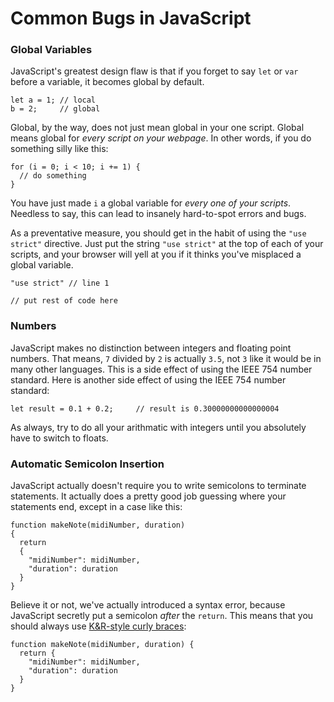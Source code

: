 # Common Bugs in JavaScript

### Global Variables

JavaScript's greatest design flaw is that if you forget to say `let` or `var`
before a variable, it becomes global by default.

    let a = 1; // local
    b = 2;     // global

Global, by the way, does not just mean global in your one script.  Global means
global for *every script on your webpage*.  In other words, if you do something
silly like this:

    for (i = 0; i < 10; i += 1) {
      // do something
    }

You have just made `i` a global variable for *every one of your scripts*.
Needless to say, this can lead to insanely hard-to-spot errors and bugs.

As a preventative measure, you should get in the habit of using the `"use
strict"` directive.  Just put the string `"use strict"` at the top of each of
your scripts, and your browser will yell at you if it thinks you've misplaced a
global variable.

    "use strict" // line 1

    // put rest of code here


### Numbers

JavaScript makes no distinction between integers and floating point numbers.
That means, `7` divided by `2` is actually `3.5`, not `3` like it would be in
many other languages.  This is a side effect of using the IEEE 754 number
standard.  Here is another side effect of using the IEEE 754 number standard:

    let result = 0.1 + 0.2;     // result is 0.30000000000000004

As always, try to do all your arithmatic with integers until you absolutely
have to switch to floats.


### Automatic Semicolon Insertion

JavaScript actually doesn't require you to write semicolons to terminate
statements.  It actually does a pretty good job guessing where your statements
end, except in a case like this:

    function makeNote(midiNumber, duration)
    {
      return
      {
        "midiNumber": midiNumber,
        "duration": duration
      }
    }

Believe it or not, we've actually introduced a syntax error, because JavaScript
secretly put a semicolon *after* the `return`.  This means that you should
always use [K&R-style curly
braces](https://en.wikipedia.org/wiki/Indentation_style#K&R):

    function makeNote(midiNumber, duration) {
      return {
        "midiNumber": midiNumber,
        "duration": duration
      }
    }
